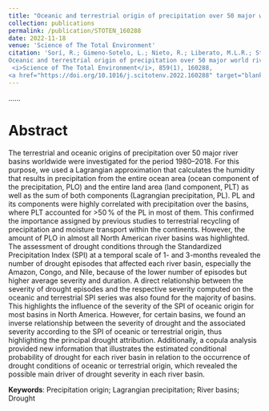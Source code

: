 ```yaml
---
title: "Oceanic and terrestrial origin of precipitation over 50 major world river basins: Implications for the occurrence of drought"
collection: publications
permalink: /publication/STOTEN_160288
date: 2022-11-18
venue: 'Science of The Total Environment'
citation: 'Sorí, R.; Gimeno-Sotelo, L.; Nieto, R.; Liberato, M.L.R.; Stojanovic, M.; <b>Pérez-Alarcón, A.</b>; Fernández-Alvarez, J.C.; Gimeno, L. (2022).
Oceanic and terrestrial origin of precipitation over 50 major world river basins: Implications for the occurrence of drought.
 <i>Science of The Total Environment</i>, 859(1), 160288,
<a href="https://doi.org/10.1016/j.scitotenv.2022.160288" target="blank">https://doi.org/10.1016/j.scitotenv.2022.160288</a>'
---
```


......  

# Abstract

The terrestrial and oceanic origins of precipitation over 50 major river basins worldwide were investigated for the period 1980–2018.
For this purpose, we used a Lagrangian approximation that calculates the humidity that results in precipitation from the entire ocean 
area (ocean component of the precipitation, PLO) and the entire land area (land component, PLT) as well as the sum of both components 
(Lagrangian precipitation, PL). PL and its components were highly correlated with precipitation over the basins, where PLT accounted
for >50 % of the PL in most of them. This confirmed the importance assigned by previous studies to terrestrial recycling of precipitation
and moisture transport within the continents. However, the amount of PLO in almost all North American river basins was highlighted. 
The assessment of drought conditions through the Standardized Precipitation Index (SPI) at a temporal scale of 1- and 3-months revealed 
the number of drought episodes that affected each river basin, especially the Amazon, Congo, and Nile, because of the lower number of
episodes but higher average severity and duration. A direct relationship between the severity of drought episodes and the respective 
severity computed on the oceanic and terrestrial SPI series was also found for the majority of basins. This highlights the influence of
the severity of the SPI of oceanic origin for most basins in North America. However, for certain basins, we found an inverse relationship
between the severity of drought and the associated severity according to the SPI of oceanic or terrestrial origin, thus highlighting the
principal drought attribution. Additionally, a copula analysis provided new information that illustrates the estimated conditional 
probability of drought for each river basin in relation to the occurrence of drought conditions of oceanic or terrestrial origin, which
revealed the possible main driver of drought severity in each river basin.

<b>Keywords</b>: Precipitation origin; Lagrangian precipitation; River basins; Drought
